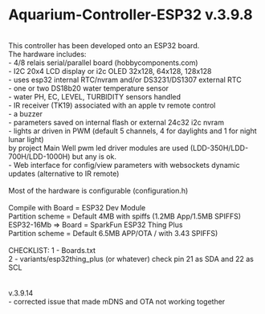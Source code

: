 # Aquarium-Controller-ESP32 v.3.9.8

<br>		This controller has been developed onto an ESP32 board.
<br>		The hardware includes:
<br>		- 4/8 relais serial/parallel board (hobbycomponents.com)
<br>		- I2C 20x4 LCD display or i2c OLED 32x128, 64x128, 128x128
<br>		- uses esp32 internal RTC/nvram and/or DS3231/DS1307 external RTC
<br>		- one or two DS18b20 water temperature sensor
<br>    - water PH, EC, LEVEL, TURBIDITY sensors handled
<br>		- IR receiver (TK19) associated with an apple tv remote control
<br>		- a buzzer
<br>		- parameters saved on internal flash or external 24c32 i2c nvram
<br>		- lights ar driven in PWM (default 5 channels, 4 for daylights and 1 for night lunar light)
<br>  		by project Main Well pwm led driver modules are used (LDD-350H/LDD-700H/LDD-1000H) but any is ok.
<br>		- Web interface for config/view parameters with websockets dynamic updates (alternative to IR remote)
<br>
<br>		Most of the hardware is configurable (configuration.h)
<br>
<br>		Compile with 	Board = ESP32 Dev Module
<br>						Partition scheme = Default 4MB with spiffs (1.2MB App/1.5MB SPIFFS)
<br>						ESP32-16Mb => Board = SparkFun ESP32 Thing Plus
<br>						Partition scheme = Default 6.5MB APP/OTA /  with 3.43 SPIFFS)
<br>
<br>		CHECKLIST:	1 - Boards.txt
<br>      					2 - variants/esp32thing_plus (or whatever) check pin 21 as SDA and 22 as SCL
<br>
<br><br> v.3.9.14
<br> - corrected issue that made mDNS and OTA not working together
<br>
